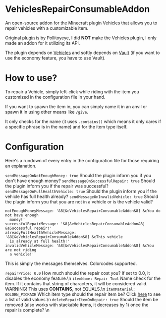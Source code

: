 # VehiclesRepairConsumableAddon

An open-source addon for the Minecraft plugin Vehicles that allows you to repair vehicles with a customizable item.

Original [plugin](https://www.spigotmc.org/resources/%E2%9C%88%EF%B8%8Fvehicles-no-resourcepacks-needed.12446/) is by Pollitoyeye, I did **NOT** make the Vehicles plugin, I only made an addon for it utilizing its API.

The plugin depends on [Vehicles](https://www.spigotmc.org/resources/%E2%9C%88%EF%B8%8Fvehicles-no-resourcepacks-needed.12446/) and softly depends on [Vault](https://www.spigotmc.org/resources/vault.34315/) (if you want to use the economy feature, you have to use Vault).

# How to use?

To repair a Vehicle, simply left-click while riding with the item you customized in the configuration file in your hand.

If you want to spawn the item in, you can simply name it in an anvil or spawn it in using other means like ``/give``.

It only checks for the name (it uses ``.contains()`` which means it only cares if a specific phrase is in the name) and for the item type itself. 

# Configuration

Here's a rundown of every entry in the configuration file for those requiring an explanation.

``sendMessageOnNotEnoughMoney: true`` Should the plugin inform you if you don't have enough money?
``sendMessageOnSuccessfulRepair: true`` Should the plugin inform you if the repair was successful?
``sendMessageOnFullHealthVehicle: true`` Should the plugin inform you if the vehicle has full health already?
``sendMessageOnInvalidVehicle: true`` Should the plugin inform you that you are not in a vehicle or is the vehicle valid?

```
notEnoughMoneyMessage: '&8[&eVehiclesRepairConsumableAddon&8] &cYou do not have enough
  money!'
successfulRepairMessage: '&8[&eVehiclesRepairConsumableAddon&8] &aSuccessful repair!'
alreadyFullHealthVehicleMessage: '&8[&eVehiclesRepairConsumableAddon&8] &cThis vehicle
  is already at full health!'
invalidVehicleMessage: '&8[&eVehiclesRepairConsumableAddon&8] &cYou are not riding
  a vehicle!'
```
This is simply the messages themselves. Colorcodes supported.

``repairPrice: 0.0`` How much should the repair cost you? If set to 0.0, it disables the economy feature.\n
``itemName: Repair Tool`` Name check for the item. If it contains that string of characters, it will be considered valid. WARNING! This uses **CONTAINS**, not EQUALS.\n 
``itemMaterial: GOLDEN_PICKAXE`` Which item type should the repair item be? Click [here](https://hub.spigotmc.org/javadocs/bukkit/org/bukkit/Material.html) to see a list of valid values.\n
``deleteRepairItemOnRepair: true`` Should the item be removed (also works with stackable items, it decreases by 1) once the repair is complete? \n
